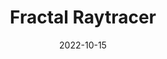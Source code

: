 ---
featured: true
date: "2022-10-15"
title: "Fractal Raytracer"
authors: 
  - name: "Sean Brynjólfsson"
  - name: "Jack Otto"
description: |
  This fractal raytracer was a creative assignment for Cornell's CS4620 graphics course. The premise was simply to take the raytracer we had just completed in a prior assignment and augment it with some new feature. We chose to try generating some constructive solid geometry fractals. The idea is quite simple; our scene is composed of two types of objects: spheres and reentrant spheres. Rays which hit spheres bounce as they would ordinarily for solid geometry, rays which hit a reentrant sphere descend recursively into copies of the scene. We also treat the reentrant spheres as subtractive of the solid spheres they intersect, so rays that leave a subscene won't end up inside solid geometry. If a ray passes through the subscene and doesn't hit either a solid or reentrant primitive, it decrements its recursive depth until it has popped off all the layers it has descended. 
media: 
  - content: "fractals.jpg"
    alt_text: "..."
  - content: "fractals2.png"
    alt_text: "..."
links:
  # - url: ""
  #   text: "Github"
---